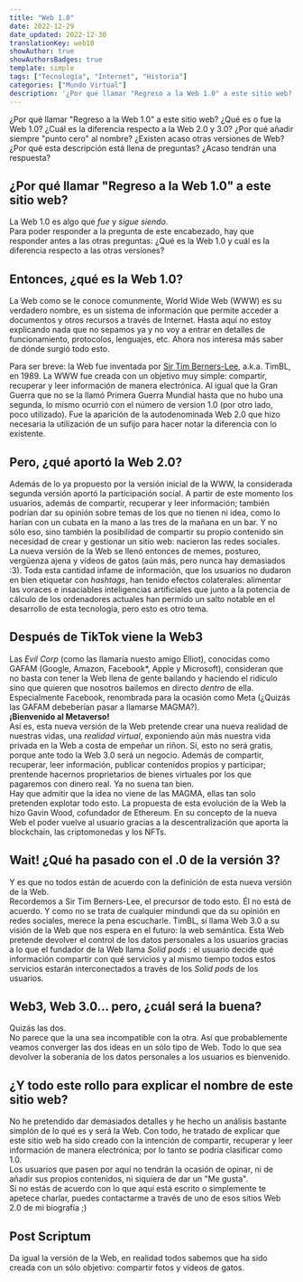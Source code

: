 ```yaml
---
title: "Web 1.0"
date: 2022-12-29
date_updated: 2022-12-30
translationKey: web10
showAuthor: true
showAuthorsBadges: true
template: simple
tags: ["Tecnología", "Internet", "Historia"]
categories: ["Mundo Virtual"]
description: '¿Por qué llamar "Regreso a la Web 1.0" a este sitio web? ¿Qué es o fue la Web 1.0? ¿Cuál es la diferencia respecto a la Web 2.0 y 3.0? ¿Por qué añadir siempre "punto cero" al nombre? ¿Existen acaso otras versiones de Web? ¿Por qué esta descripción está llena de preguntas? ¿Acaso tendrán una respuesta?'
---
```

¿Por qué llamar "Regreso a la Web 1.0" a este sitio web? ¿Qué es o fue la Web 1.0? ¿Cuál es la diferencia respecto a la Web 2.0 y 3.0? ¿Por qué añadir siempre "punto cero" al nombre? ¿Existen acaso otras versiones de Web? ¿Por qué esta descripción está llena de preguntas? ¿Acaso tendrán una respuesta?

## ¿Por qué llamar "Regreso a la Web 1.0" a este sitio web?

La Web 1.0 es algo que *fue* y *sigue siendo*.   
Para poder responder a la pregunta de este encabezado, hay que responder antes a las otras preguntas: ¿Qué es la Web 1.0 y cuál es la diferencia respecto a las otras versiones?  

## Entonces, ¿qué es la Web 1.0?

La Web como se le conoce comunmente, World Wide Web (WWW) es su verdadero nombre, es un sistema de información que permite acceder a documentos y otros recursos a través de Internet. Hasta aquí no estoy explicando nada que no sepamos ya y no voy a entrar en detalles de funcionamiento, protocolos, lenguajes, etc. Ahora nos interesa más saber de dónde surgió todo esto.  

Para ser breve: la Web fue inventada por [Sir Tim Berners-Lee](https://es.wikipedia.org/wiki/Tim_Berners-Lee), a.k.a. TimBL, en 1989. La WWW fue creada con un objetivo muy simple: compartir, recuperar y leer información de manera electrónica. Al igual que la Gran Guerra que no se la llamó Primera Guerra Mundial hasta que no hubo una segunda, lo mismo ocurrió con el número de version 1.0 (por otro lado, poco utilizado). Fue la aparición de la autodenominada Web 2.0 que hizo necesaria la utilización de un sufijo para hacer notar la diferencia con lo existente. 

## Pero, ¿qué aportó la Web 2.0?

Además de lo ya propuesto por la versión inicial de la WWW, la considerada segunda versión aportó la participación social. A partir de este momento los usuarios, además de compartir, recuperar y leer información; también podrían dar su opinión sobre temas de los que no tienen ni idea, como lo harían con un cubata en la mano a las tres de la mañana en un bar. Y no sólo eso, sino también la posibilidad de compartir su propio contenido sin necesidad de crear y gestionar un sitio web: nacieron las redes sociales.  
La nueva versión de la Web se llenó entonces de memes, postureo, vergüenza ajena y vídeos de gatos (aún más, pero nunca hay demasiados :3). Toda esta cantidad infame de información, que los usuarios no dudaron en bien etiquetar con *hashtags*, han tenido efectos colaterales: alimentar las voraces e insaciables inteligencias artificiales que junto a la potencia de cálculo de los ordenadores actuales han permido un salto notable en el desarrollo de esta tecnología, pero esto es otro tema.   

## Después de TikTok viene la Web3

Las *Evil Corp* (como las llamaría nuesto amigo Elliot), conocidas como GAFAM (Google, Amazon, Facebook*, Apple y Microsoft), consideran que no basta con tener la Web llena de gente bailando y haciendo el ridículo sino que quieren que nosotros bailemos en directo *dentro* de ella. Especialmente Facebook, renombrada para la ocasión como Meta (¿Quizás las GAFAM debeberían pasar a llamarse MAGMA?).  
**¡Bienvenido al Metaverso!**  
Así es, esta nueva versión de la Web pretende crear una nueva realidad de nuestras vidas, una *realidad virtual*, exponiendo aún más nuestra vida privada en la Web a costa de empeñar un riñon. Sí, esto no será gratis, porque ante todo la Web 3.0 será un negocio. Además de compartir, recuperar, leer información, publicar contenidos propios y participar; prentende hacernos proprietarios de bienes virtuales por los que pagaremos con dinero real. Ya no suena tan bien.  
Hay que admitir que la idea no viene de las MAGMA, ellas tan solo pretenden explotar todo esto. La propuesta de esta evolución de la Web la hizo Gavin Wood, cofundador de Ethereum. En su concepto de la nueva Web el poder vuelve al usuario gracias a la descentralización que aporta la blockchain, las criptomonedas y los NFTs.

## Wait! ¿Qué ha pasado con el .0 de la versión 3?

Y es que no todos están de acuerdo con la definición de esta nueva versión de la Web.  
Recordemos a Sir Tim Berners-Lee, el precursor de todo esto. Él no está de acuerdo. Y como no se trata de cualquier mindundi que da su opinión en redes sociales, merece la pena escucharle. TimBL, sí llama Web 3.0 a su visión de la Web que nos espera en el futuro: la web semántica. Esta Web pretende devolver el control de los datos personales a los usuarios gracias a lo que el fundador de la Web llama *Solid pods* : el usuario decide qué información compartir con qué servicios y al mismo tiempo todos estos servicios estarán interconectados a través de los *Solid pods* de los usuarios.

## Web3, Web 3.0... pero, ¿cuál será la buena?

Quizás las dos.  
No parece que la una sea incompatible con la otra. Así que probablemente veamos converger las dos ideas en un sólo tipo de Web. Todo lo que sea devolver la soberanía de los datos personales a los usuarios es bienvenido.

## ¿Y todo este rollo para explicar el nombre de este sitio web?

No he pretendido dar demasiados detalles y he hecho un análisis bastante simplón de lo qué es y será la Web. Con todo, he tratado de explicar que este sitio web ha sido creado con la intención de compartir, recuperar y leer información de manera electrónica; por lo tanto se podría clasificar como 1.0.  
Los usuarios que pasen por aquí no tendrán la ocasión de opinar, ni de añadir sus propios contenidos, ni siquiera de dar un "Me gusta".  
Si no estás de acuerdo con lo que aquí está escrito o simplemente te apetece charlar, puedes contactarme a través de uno de esos sitios Web 2.0 de mi biografía ;) 

## Post Scriptum

Da igual la versión de la Web, en realidad todos sabemos que ha sido creada con un sólo objetivo: compartir fotos y vídeos de gatos.